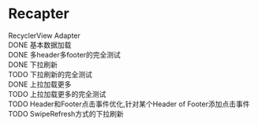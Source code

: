 # Recapter  
RecyclerView Adapter  
DONE 基本数据加载  
DONE 多header多footer的完全测试  
DONE 下拉刷新  
TODO 下拉刷新的完全测试  
DONE 上拉加载更多  
TODO 上拉加载更多的完全测试  
TODO Header和Footer点击事件优化,针对某个Header of Footer添加点击事件  
TODO SwipeRefresh方式的下拉刷新
